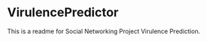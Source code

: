 VirulencePredictor
==================
This is a readme for Social Networking Project Virulence Prediction.
